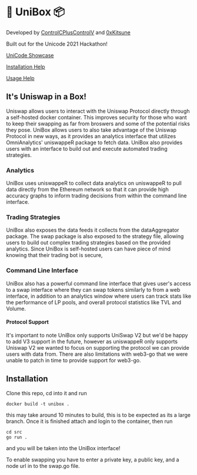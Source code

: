 # 🦄 UniBox 📦

Developed by [ControlCPlusControlV](https://github.com/ControlCplusControlV) and [0xKitsune](https://github.com/0xKitsune)

Built out for the Unicode 2021 Hackathon!

[UniCode Showcase](https://showcase.ethglobal.com/unicode/unibox)

[Installation Help](https://vimeo.com/643752929)

[Usage Help](https://vimeo.com/643752888)
## It's Uniswap in a Box!

Uniswap allows users to interact with the Uniswap Protocol directly through a self-hosted docker container. This improves security for those who want to keep their swapping as far from broswers and some of the potential risks they pose. UniBox allows users to also take advantage of the Uniswap Protocol in new ways, as it provides an analytics interface that utilizes OmniAnalytics' uniswappeR package to fetch data. UniBox also provides users with an interface to build out and execute automated trading strategies.

### Analytics

UniBox uses uniswappeR to collect data analytics on uniswappeR to pull data directly from the Ethereum network so that it can provide high accuracy graphs to inform trading decisions from within the command line interface. 

### Trading Strategies

UniBox also exposes the data feeds it collects from the dataAggregator package. The swap package is also exposed to the strategy file, allowing users to build out complex trading strategies based on the provided analytics. Since UniBox is self-hosted users can have piece of mind knowing that their trading bot is secure,

### Command Line Interface

UniBox also has a powerful command line interface that gives user's access to a swap interface where they can swap tokens similarly to from a web interface, in addition to an analytics window where users can track stats like the performance of LP pools, and overall protocol statistics like TVL and Volume.

#### Protocol Support

It's important to note UniBox only supports UniSwap V2 but we'd be happy to add V3 support in the future, however as uniswappeR only supports Uniswap V2 we wanted to focus on supporting the protocol we can provide users with data from. There are also limitations with web3-go that we were unable to patch in time to provide support for web3-go.

## Installation

Clone this repo, cd into it and run
```
docker build -t unibox .
```
this may take around 10 minutes to build, this is to be expected as its a large branch. 
Once it is finished attach and login to the container, then run

```
cd src
go run .
```

and you will be taken into the UniBox interface!

To enable swapping you have to enter a private key, a public key, and a node url in to the swap.go file.
